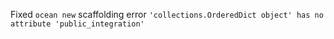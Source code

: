 Fixed `ocean new` scaffolding error `'collections.OrderedDict object' has no attribute 'public_integration'`